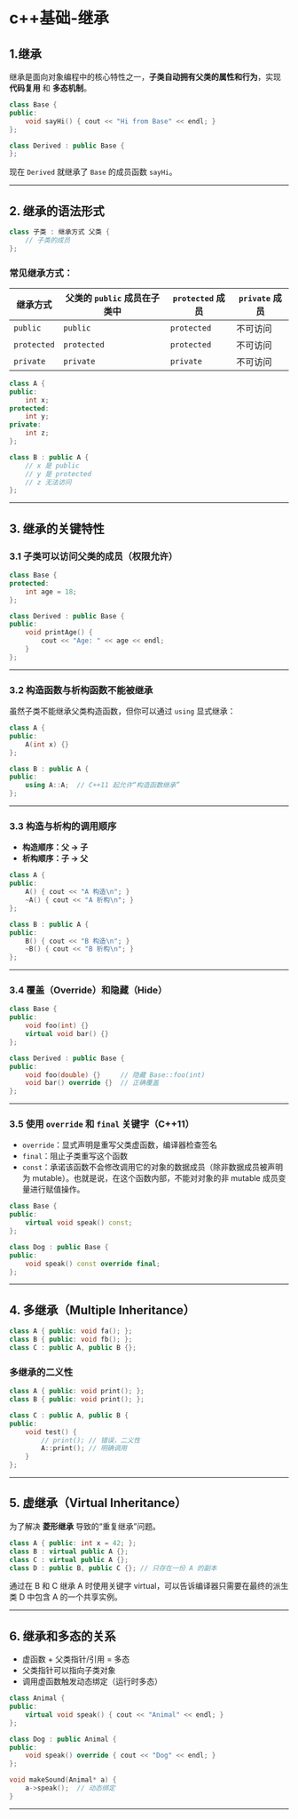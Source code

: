# c++基础-继承

## 1.继承

继承是面向对象编程中的核心特性之一，**子类自动拥有父类的属性和行为**，实现 **代码复用** 和 **多态机制**。

```cpp
class Base {
public:
    void sayHi() { cout << "Hi from Base" << endl; }
};

class Derived : public Base {
};
```

现在 `Derived` 就继承了 `Base` 的成员函数 `sayHi`。

---

## 2. 继承的语法形式

```cpp
class 子类 : 继承方式 父类 {
    // 子类的成员
};
```

### 常见继承方式：

| 继承方式 | 父类的 `public` 成员在子类中 | `protected` 成员 | `private` 成员 |
|----------|-------------------------------|------------------|----------------|
| `public` | `public`                     | `protected`      | 不可访问        |
| `protected` | `protected`               | `protected`      | 不可访问        |
| `private` | `private`                   | `private`        | 不可访问        |

```cpp
class A {
public:
    int x;
protected:
    int y;
private:
    int z;
};

class B : public A {
    // x 是 public
    // y 是 protected
    // z 无法访问
};
```

---

## 3. 继承的关键特性

### 3.1 子类可以访问父类的成员（权限允许）

```cpp
class Base {
protected:
    int age = 18;
};

class Derived : public Base {
public:
    void printAge() {
        cout << "Age: " << age << endl;
    }
};
```

---

### 3.2 构造函数与析构函数不能被继承

虽然子类不能继承父类构造函数，但你可以通过 `using` 显式继承：

```cpp
class A {
public:
    A(int x) {}
};

class B : public A {
public:
    using A::A;  // C++11 起允许“构造函数继承”
};
```

---

### 3.3 构造与析构的调用顺序

- **构造顺序：父 → 子**
- **析构顺序：子 → 父**

```cpp
class A {
public:
    A() { cout << "A 构造\n"; }
    ~A() { cout << "A 析构\n"; }
};

class B : public A {
public:
    B() { cout << "B 构造\n"; }
    ~B() { cout << "B 析构\n"; }
};
```

---

### 3.4 覆盖（Override）和隐藏（Hide）

```cpp
class Base {
public:
    void foo(int) {}
    virtual void bar() {}
};

class Derived : public Base {
public:
    void foo(double) {}     // 隐藏 Base::foo(int)
    void bar() override {}  // 正确覆盖
};
```

---

### 3.5 使用 `override` 和 `final` 关键字（C++11）

- `override`：显式声明是重写父类虚函数，编译器检查签名
- `final`：阻止子类重写这个函数
- `const`：承诺该函数不会修改调用它的对象的数据成员（除非数据成员被声明为 mutable）。也就是说，在这个函数内部，不能对对象的非 mutable 成员变量进行赋值操作。

```cpp
class Base {
public:
    virtual void speak() const;
};

class Dog : public Base {
public:
    void speak() const override final;
};
```

---

## 4. 多继承（Multiple Inheritance）

```cpp
class A { public: void fa(); };
class B { public: void fb(); };
class C : public A, public B {};
```

### 多继承的二义性

```cpp
class A { public: void print(); };
class B { public: void print(); };

class C : public A, public B {
public:
    void test() {
        // print(); // 错误，二义性
        A::print(); // 明确调用
    }
};
```

---

## 5. 虚继承（Virtual Inheritance）

为了解决 **菱形继承** 导致的“重复继承”问题。



```cpp
class A { public: int x = 42; };
class B : virtual public A {};
class C : virtual public A {};
class D : public B, public C {}; // 只存在一份 A 的副本
```

通过在 B 和 C 继承 A 时使用关键字 virtual，可以告诉编译器只需要在最终的派生类 D 中包含 A 的一个共享实例。

---

## 6. 继承和多态的关系

- 虚函数 + 父类指针/引用 = 多态
- 父类指针可以指向子类对象
- 调用虚函数触发动态绑定（运行时多态）

```cpp
class Animal {
public:
    virtual void speak() { cout << "Animal" << endl; }
};

class Dog : public Animal {
public:
    void speak() override { cout << "Dog" << endl; }
};

void makeSound(Animal* a) {
    a->speak();  // 动态绑定
}
```

---

